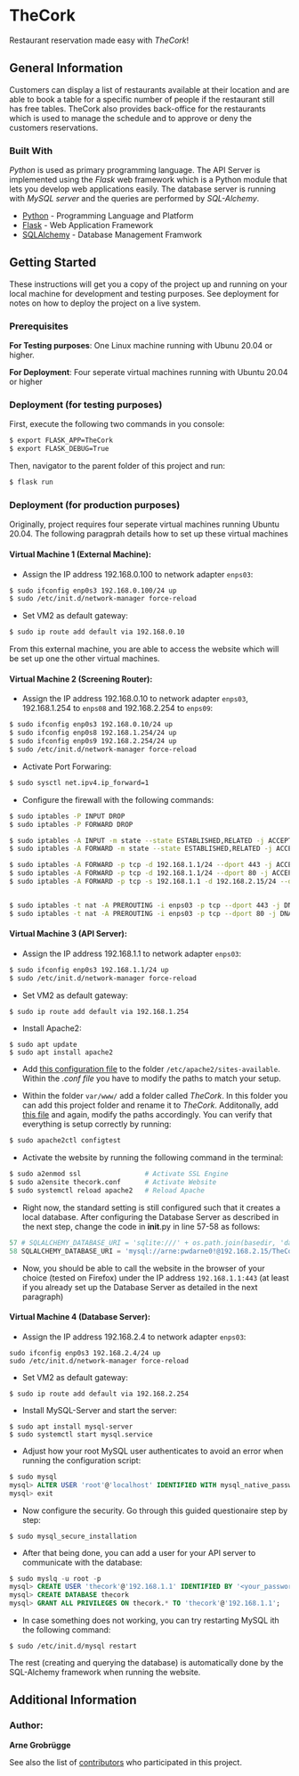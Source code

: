 # TheCork

Restaurant reservation made easy with *TheCork*! 

## General Information

Customers can display a list of restaurants available at their location and are able to book a table for a specific number of people if the restaurant still has free tables. 
TheCork also provides back-office for the restaurants which is used to manage the schedule and to approve or deny the customers reservations.

### Built With

*Python* is used as primary programming language. The API Server is implemented using the *Flask* web framework which is a Python module that lets you develop web applications easily. The database server is running with *MySQL server* and the queries are performed by *SQL-Alchemy*. 

* [Python](https://www.python.org/) - Programming Language and Platform
* [Flask](https://flask.palletsprojects.com/en/2.2.x/) - Web Application Framework
* [SQLAlchemy](https://www.sqlalchemy.org/) - Database Management Framwork

## Getting Started

These instructions will get you a copy of the project up and running on your local machine for development and testing purposes. See deployment for notes on how to deploy the project on a live system.

### Prerequisites

**For Testing purposes**: One Linux machine running with Ubunu 20.04 or higher.

**For Deployment**: Four seperate virtual machines running with Ubuntu 20.04 or higher

### Deployment (for testing purposes)

First, execute the following two commands in you console:

```sh
$ export FLASK_APP=TheCork
$ export FLASK_DEBUG=True
```

Then, navigator to the parent folder of this project and run:

```bash
$ flask run
```

### Deployment (for production purposes)

Originally, project requires four seperate virtual machines running Ubuntu 20.04. 
The following paragprah details how to set up these virtual machines

#### **Virtual Machine 1** (External Machine):

* Assign the IP address 192.168.0.100 to network adapter `enps03`:

```bash
$ sudo ifconfig enp0s3 192.168.0.100/24 up
$ sudo /etc/init.d/network-manager force-reload
```

* Set VM2 as default gateway:

```bash
$ sudo ip route add default via 192.168.0.10 
```

From this external machine, you are able to access the website which will be set up one the other virtual machines.

#### **Virtual Machine 2** (Screening Router):

* Assign the IP address 192.168.0.10 to network adapter `enps03`, 192.168.1.254 to `enps08` and 192.168.2.254 to `enps09`:

```bash
$ sudo ifconfig enp0s3 192.168.0.10/24 up
$ sudo ifconfig enp0s8 192.168.1.254/24 up
$ sudo ifconfig enp0s9 192.168.2.254/24 up
$ sudo /etc/init.d/network-manager force-reload
```

* Activate Port Forwaring:

```bash
$ sudo sysctl net.ipv4.ip_forward=1
```

* Configure the firewall with the following commands:

```bash
$ sudo iptables -P INPUT DROP
$ sudo iptables -P FORWARD DROP

$ sudo iptables -A INPUT -m state --state ESTABLISHED,RELATED -j ACCEPT
$ sudo iptables -A FORWARD -m state --state ESTABLISHED,RELATED -j ACCEPT

$ sudo iptables -A FORWARD -p tcp -d 192.168.1.1/24 --dport 443 -j ACCEPT
$ sudo iptables -A FORWARD -p tcp -d 192.168.1.1/24 --dport 80 -j ACCEPT
$ sudo iptables -A FORWARD -p tcp -s 192.168.1.1 -d 192.168.2.15/24 --dport 3306 -j ACCEPT


$ sudo iptables -t nat -A PREROUTING -i enps03 -p tcp --dport 443 -j DNAT --to-destination 192.168.1.1
$ sudo iptables -t nat -A PREROUTING -i enps03 -p tcp --dport 80 -j DNAT --to-destination 192.168.1.1
```

#### **Virtual Machine 3** (API Server):

* Assign the IP address 192.168.1.1 to network adapter `enps03`:

```sh
$ sudo ifconfig enp0s3 192.168.1.1/24 up
$ sudo /etc/init.d/network-manager force-reload
```

* Set VM2 as default gateway:

```zsh
$ sudo ip route add default via 192.168.1.254 
```

* Install Apache2:

```console
$ sudo apt update
$ sudo apt install apache2
```

* Add [this configuration file](apache_files/webapp2.conf) to the folder `/etc/apache2/sites-available`. Within the *.conf file* you have to modify the paths to match your setup.

* Within the folder `var/www/` add a folder called *TheCork*. In this folder you can add this project folder and rename it to *TheCork*. Additonally, add [this file](apache_files/webapp2.wsgi) and again, modify the paths accordingly. You can verify that everything is setup correctly by running:

```bash
$ sudo apache2ctl configtest
```

* Activate the website by running the following command in the terminal:

```bash
$ sudo a2enmod ssl                # Activate SSL Engine
$ sudo a2ensite thecork.conf      # Activate Website
$ sudo systemctl reload apache2   # Reload Apache
```

* Right now, the standard setting is still configured such that it creates a local database. After configuring the Database Server as described in the next step, change the code in __init__.py in line 57-58 as follows:
```python
57 # SQLALCHEMY_DATABASE_URI = 'sqlite:///' + os.path.join(basedir, 'database.db'),
58 SQLALCHEMY_DATABASE_URI = 'mysql://arne:pwdarne0!@192.168.2.15/TheCork',
```

* Now, you should be able to call the website in the browser of your choice (tested on Firefox) under the IP address `192.168.1.1:443` (at least if you already set up the Database Server as detailed in the next paragraph)

#### **Virtual Machine 4** (Database Server):

* Assign the IP address 192.168.2.4 to network adapter `enps03`:

```
sudo ifconfig enp0s3 192.168.2.4/24 up
sudo /etc/init.d/network-manager force-reload
```

* Set VM2 as default gateway:

```
$ sudo ip route add default via 192.168.2.254 
```

* Install MySQL-Server and start the server:
```
$ sudo apt install mysql-server
$ sudo systemctl start mysql.service
```

* Adjust how your root MySQL user authenticates to avoid an error when running the configuration script:
```SQL
$ sudo mysql
mysql> ALTER USER 'root'@'localhost' IDENTIFIED WITH mysql_native_password BY '<your_password>';
mysql> exit
```

* Now configure the security. Go through this guided questionaire step by step:
```
$ sudo mysql_secure_installation
```

* After that being done, you can add a user for your API server to communicate with the database:
```SQL
$ sudo myslq -u root -p
mysql> CREATE USER 'thecork'@'192.168.1.1' IDENTIFIED BY '<your_password>';
mysql> CREATE DATABASE thecork
mysql> GRANT ALL PRIVILEGES ON thecork.* TO 'thecork'@'192.168.1.1';
```

* In case something does not working, you can try restarting MySQL ith the following command:
```
$ sudo /etc/init.d/mysql restart
```

The rest (creating and querying the database) is automatically done by the SQL-Alchemy framework when running the website.

## Additional Information

### Author: 
**Arne Grobrügge** 

See also the list of [contributors](https://github.com/your/project/contributors) who participated in this project.
